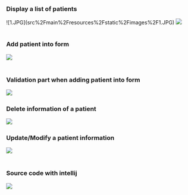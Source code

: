 <h3>Display a list of patients</h3>
<div>
![1.JPG](src%2Fmain%2Fresources%2Fstatic%2Fimages%2F1.JPG)
  <img src="![1.JPG](src%2Fmain%2Fresources%2Fstatic%2Fimages%2F1.JPG)" />
</div>
<br />
<h3>Add patient into form</h3>
<div>
   <img src="![2.JPG](src%2Fmain%2Fresources%2Fstatic%2Fimages%2F2.JPG)
" />
</div>
<br />
<h3>Validation part when adding patient into form</h3>

  <img src="![3.JPG](src%2Fmain%2Fresources%2Fstatic%2Fimages%2F3.JPG)" />


<br />
<h3>Delete information of a patient</h3>

  <img src="![4.JPG](src%2Fmain%2Fresources%2Fstatic%2Fimages%2F4.JPG)" />
</div>
<br />
<h3>Update/Modify a patient information</h3>
<div>
  <img src="
![5.JPG](src%2Fmain%2Fresources%2Fstatic%2Fimages%2F5.JPG)" />
</div>
<br />
<h3>Source code with intellij</h3>
<div>
  <img src="![6.JPG](src%2Fmain%2Fresources%2Fstatic%2Fimages%2F6.JPG)" />
</div>